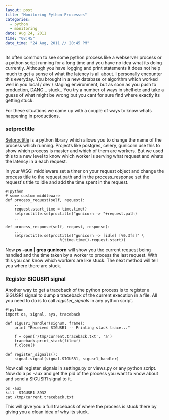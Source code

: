 ```yaml
---
layout: post
title: "Monitoring Python Processes"
categories: 
  - python
  - monitoring
date: Aug 24, 2011
time: "08:45"
date_time: "24 Aug, 2011 // 20:45 PM"
---
```

Its often common to see some python process like a webserver process or a python
script running for a long time and you have no idea what its doing currently.
Although you have logging and print statements it does not help much to get a
sense of what the latency is all about. I personally encounter this everyday.
You brought in a new database or algorithm which worked well in you local / dev
/ staging environment, but as soon as you push to production, DANG... stuck..
You try a number of ways in shell etc and take a guess of what might be wrong
but you cant for sure find where exactly its getting stuck.

For these situations we came up with a couple of ways to know whats happening 
in productions.

### setproctitle
[Setproctitle](http://pypi.python.org/pypi/setproctitle) is a python library 
which allows you to change the name of the process which running. Projects like
postgres, celery, gunicorn use this to show which process is master and which
of them are workers. But we used this to a new level to know which worker is
serving what request and whats the latency in a each request.

In your WSGI middleware set a timer on your request object and change the process
title to the request.path and in the process_response set the request's title
to idle and add the time spent in the request. 

    #!python
    # some custom middleware
    def process_request(self, request):
        ...
        request.start_time = time.time()
        setproctitle.setproctitle("gunicorn -> "+request.path)
        ...

    def process_response(self, request, response):
        ...
        setproctitle.setproctitle("gunicorn -> [idle] [%0.3fs]" \
                            %(time.time()-request.start))

Now **ps -aux | grep gunicorn** will show you the current request being handled
and the time taken by a worker to process the last request. With this you can know
which workers are like stuck. The next method will tell you where there are stuck.


### Register SIGUSR1 signal
Another way to get a traceback of the python process is to register a SIGUSR1
signal to dump a traceback of the current execution in a file. All you need to
do is to call _register\_signals_ in any python script.

    #!python
    import os, signal, sys, traceback

    def sigusr1_handler(signum, frame):
        print "Received SIGUSR1 -- Printing stack trace..."

        f = open('/tmp/current.traceback.txt', 'a')
        traceback.print_stack(file=f)
        f.close()

    def register_signals():
        signal.signal(signal.SIGUSR1, sigusr1_handler)

Now call register_signals in settings.py or views.py or any python script. Now
do a ps -aux and get the pid of the process you want to know about and send a 
SIGUSR1 signal to it.

    ps -aux
    kill -SIGUSR1 8932
    cat /tmp/current.traceback.txt

This will give you a full traceback of where the process is stuck there by
giving you a clean idea of why its stuck.





